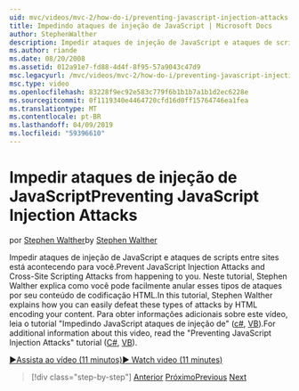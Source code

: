 ```yaml
---
uid: mvc/videos/mvc-2/how-do-i/preventing-javascript-injection-attacks
title: Impedindo ataques de injeção de JavaScript | Microsoft Docs
author: StephenWalther
description: Impedir ataques de injeção de JavaScript e ataques de scripts entre sites está acontecendo para você. Neste tutorial, Stephen Walther explica como você pode facilmente de...
ms.author: riande
ms.date: 08/20/2008
ms.assetid: 012a91e7-fd88-4d4f-8f95-57a9043c47d9
msc.legacyurl: /mvc/videos/mvc-2/how-do-i/preventing-javascript-injection-attacks
msc.type: video
ms.openlocfilehash: 83228f9ec92e583c779f6b1b1b7a1b1d2ec6228e
ms.sourcegitcommit: 0f1119340e4464720cfd16d0ff15764746ea1fea
ms.translationtype: MT
ms.contentlocale: pt-BR
ms.lasthandoff: 04/09/2019
ms.locfileid: "59396610"
---
```

# <a name="preventing-javascript-injection-attacks"></a><span data-ttu-id="cbbc4-104">Impedir ataques de injeção de JavaScript</span><span class="sxs-lookup"><span data-stu-id="cbbc4-104">Preventing JavaScript Injection Attacks</span></span>

<span data-ttu-id="cbbc4-105">por [Stephen Walther](https://github.com/StephenWalther)</span><span class="sxs-lookup"><span data-stu-id="cbbc4-105">by [Stephen Walther](https://github.com/StephenWalther)</span></span>

<span data-ttu-id="cbbc4-106">Impedir ataques de injeção de JavaScript e ataques de scripts entre sites está acontecendo para você.</span><span class="sxs-lookup"><span data-stu-id="cbbc4-106">Prevent JavaScript Injection Attacks and Cross-Site Scripting Attacks from happening to you.</span></span> <span data-ttu-id="cbbc4-107">Neste tutorial, Stephen Walther explica como você pode facilmente anular esses tipos de ataques por seu conteúdo de codificação HTML.</span><span class="sxs-lookup"><span data-stu-id="cbbc4-107">In this tutorial, Stephen Walther explains how you can easily defeat these types of attacks by HTML encoding your content.</span></span> <span data-ttu-id="cbbc4-108">Para obter informações adicionais sobre este vídeo, leia o tutorial "Impedindo JavaScript ataques de injeção de" ([c#](../../../overview/older-versions-1/security/preventing-javascript-injection-attacks-cs.md), [VB](../../../overview/older-versions-1/security/preventing-javascript-injection-attacks-vb.md)).</span><span class="sxs-lookup"><span data-stu-id="cbbc4-108">For additional information about this video, read the "Preventing JavaScript Injection Attacks" tutorial ([C#](../../../overview/older-versions-1/security/preventing-javascript-injection-attacks-cs.md), [VB](../../../overview/older-versions-1/security/preventing-javascript-injection-attacks-vb.md)).</span></span>

[<span data-ttu-id="cbbc4-109">&#9654;Assista ao vídeo (11 minutos)</span><span class="sxs-lookup"><span data-stu-id="cbbc4-109">&#9654; Watch video (11 minutes)</span></span>](https://channel9.msdn.com/Blogs/ASP-NET-Site-Videos/preventing-javascript-injection-attacks)

> [!div class="step-by-step"]
> <span data-ttu-id="cbbc4-110">[Anterior](an-introduction-to-url-routing.md)
> [Próximo](creating-unit-tests-for-aspnet-mvc-applications.md)</span><span class="sxs-lookup"><span data-stu-id="cbbc4-110">[Previous](an-introduction-to-url-routing.md)
[Next](creating-unit-tests-for-aspnet-mvc-applications.md)</span></span>
